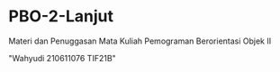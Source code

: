 # PBO-2-Lanjut
Materi dan Penuggasan Mata Kuliah Pemograman Berorientasi Objek II

"Wahyudi 210611076 TIF21B"

